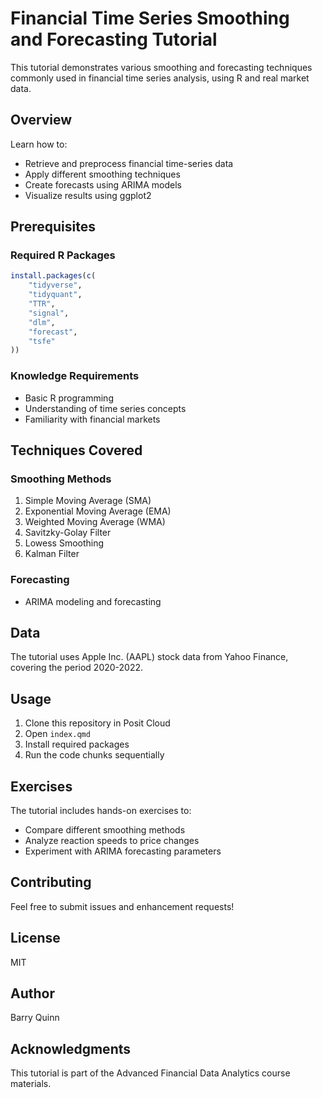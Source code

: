 # Financial Time Series Smoothing and Forecasting Tutorial

This tutorial demonstrates various smoothing and forecasting techniques commonly used in financial time series analysis, using R and real market data.

## Overview

Learn how to:
- Retrieve and preprocess financial time-series data
- Apply different smoothing techniques
- Create forecasts using ARIMA models
- Visualize results using ggplot2

## Prerequisites

### Required R Packages
```r
install.packages(c(
    "tidyverse",
    "tidyquant",
    "TTR",
    "signal",
    "dlm",
    "forecast",
    "tsfe"
))
```

### Knowledge Requirements
- Basic R programming
- Understanding of time series concepts
- Familiarity with financial markets

## Techniques Covered

### Smoothing Methods
1. Simple Moving Average (SMA)
2. Exponential Moving Average (EMA)
3. Weighted Moving Average (WMA)
4. Savitzky-Golay Filter
5. Lowess Smoothing
6. Kalman Filter

### Forecasting
- ARIMA modeling and forecasting

## Data

The tutorial uses Apple Inc. (AAPL) stock data from Yahoo Finance, covering the period 2020-2022.

## Usage

1. Clone this repository in Posit Cloud
2. Open `index.qmd`
3. Install required packages
4. Run the code chunks sequentially

## Exercises

The tutorial includes hands-on exercises to:
- Compare different smoothing methods
- Analyze reaction speeds to price changes
- Experiment with ARIMA forecasting parameters

## Contributing

Feel free to submit issues and enhancement requests!

## License
MIT

## Author
Barry Quinn

## Acknowledgments
This tutorial is part of the Advanced Financial Data Analytics course materials.
